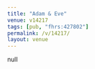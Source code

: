 ```yaml
---
title: "Adam & Eve"
venue: v14217
tags: [pub, "fhrs:427802"]
permalink: /v/14217/
layout: venue
---
```

null